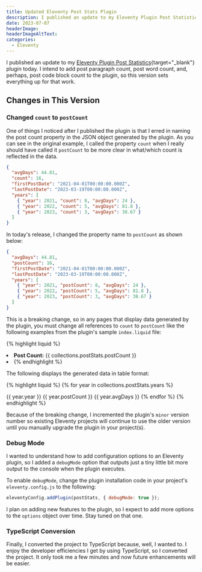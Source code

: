 ```yaml
---
title: Updated Eleventy Post Stats Plugin
description: I published an update to my Eleventy Plugin Post Statistics plugin this morning and this article explains what changed.
date: 2023-07-07
headerImage: 
headerImageAltText: 
categories:
  - Eleventy
---
```


I published an update to my [Eleventy Plugin Post Statistics](https://github.com/johnwargo/eleventy-plugin-post-stats){target="_blank"} plugin today. I intend to add post paragraph count, post word count, and, perhaps, post code block count to the plugin, so this version sets everything up for that work.

## Changes in This Version

### Changed `count` to `postCount`

One of things I noticed after I published the plugin is that I erred in naming the post count property in the JSON object generated by the plugin. As you can see in the original example, I called the property `count` when I really should have called it `postCount` to be more clear in what/which count is reflected in the data.

```json
{
  "avgDays": 44.81,
  "count": 16,
  "firstPostDate": "2021-04-01T00:00:00.000Z",
  "lastPostDate": "2023-03-19T00:00:00.000Z",
  "years": [
    { "year": 2021, "count": 8, "avgDays": 24 },
    { "year": 2022, "count": 5, "avgDays": 81.8 },
    { "year": 2023, "count": 3, "avgDays": 38.67 }
  ]
}
```

In today's release, I changed the property name to `postCount` as shown below:

```json
{
  "avgDays": 44.81,
  "postCount": 16,
  "firstPostDate": "2021-04-01T00:00:00.000Z",
  "lastPostDate": "2023-03-19T00:00:00.000Z",
  "years": [
    { "year": 2021, "postCount": 8, "avgDays": 24 },
    { "year": 2022, "postCount": 5, "avgDays": 81.8 },
    { "year": 2023, "postCount": 3, "avgDays": 38.67 }
  ]
}
```

This is a breaking change, so in any pages that display data generated by the plugin, you must change all references to `count` to `postCount` like the following examples from the plugin's sample `index.liquid` file:

{% highlight liquid %}
<li>
  <strong>Post Count:</strong>
  {{ collections.postStats.postCount }}</li>
<li>
{% endhighlight %}

The following displays the generated data in table format:

{% highlight liquid %}
 {% for year in collections.postStats.years %}
  <tr>
    <td>{{ year.year }}</td>
    <td>{{ year.postCount }}</td>
    <td>{{ year.avgDays }}</td>
  </tr>
{% endfor %}
{% endhighlight %}

Because of the breaking change, I incremented the plugin's `minor` version number so existing Eleventy projects will continue to use the older version until you manually upgrade the plugin in your project(s).

### Debug Mode

I wanted to understand how to add configuration options to an Eleventy plugin, so I added a `debugMode` option that outputs just a tiny little bit more output to the console when the plugin executes.  

To enable `debugMode`, change the plugin installation code in your project's `eleventy.config.js` to the following:

```js
eleventyConfig.addPlugin(postStats, { debugMode: true });
```

I plan on adding new features to the plugin, so I expect to add more options to the `options` object over time. Stay tuned on that one.

### TypeScript Conversion

Finally, I converted the project to TypeScript because, well, I wanted to. I enjoy the developer efficiencies I get by using TypeScript, so I converted the project. It only took me a few minutes and now future enhancements will be easier.

